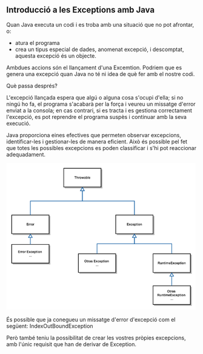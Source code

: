## Introducció a les Exceptions amb Java

Quan Java executa un codi i es troba amb una situació que no pot afrontar, o:
 - atura el programa
 - crea un tipus especial de dades, anomenat excepció, i descomptat, aquesta excepció és un objecte.

Ambdues accions són el llançament d'una Excemtion.
Podriem que es genera una excepció quan Java no té ni idea de què fer amb el nostre codi.

Què passa després?

L'excepció llançada espera que algú o alguna cosa s'ocupi d'ella;
si no ningú ho fa, el programa s'acabarà per la força i veureu un missatge d'error enviat a la consola;
en cas contrari, si es tracta i es gestiona correctament l'excepció, es pot reprendre el programa suspès i continuar amb la seva execució.

Java proporciona eines efectives que permeten observar excepcions,
identificar-les i gestionar-les de manera eficient. 
Això és possible pel fet que totes les possibles excepcions es poden classificar i 
s'hi pot reaccionar adequadament.

<img src="./exceptionTree.png" width="500" />

És possible que ja conegueu un missatge d'error d'excepció com el següent: IndexOutBoundException  

Però també teniu la possibilitat de crear les vostres pròpies excepcions, amb l'únic requisit que han de derivar de Exception.  

